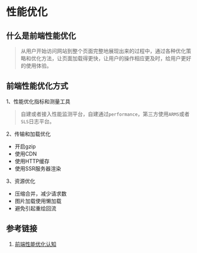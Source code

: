 # 性能优化

## 什么是前端性能优化
> 从用户开始访问网站到整个页面完整地展现出来的过程中，通过各种优化策略和优化方法，让页面加载得更快，让用户的操作相应更及时，给用户更好的使用体验。


## 前端性能优化方式
1、性能优化指标和测量工具
> 自建或者接入性能监测平台，自建通过`performance`，第三方使用`ARMS`或者`SLS`日志平台。

2、传输和加载优化
- 开启gzip
- 使用CDN
- 使用HTTP缓存
- 使用SSR服务器渲染

3、资源优化
- 压缩合并，减少请求数
- 图片加载使用懒加载
- 避免引起重绘回流



## 参考链接
1. [前端性能优化认知](https://web.qianguyihao.com/14-%E5%89%8D%E7%AB%AF%E6%80%A7%E8%83%BD%E4%BC%98%E5%8C%96/00-%E5%89%8D%E7%AB%AF%E6%80%A7%E8%83%BD%E4%BC%98%E5%8C%96%E8%AE%A4%E7%9F%A5.html#%E5%89%8D%E7%AB%AF%E6%80%A7%E8%83%BD%E4%BC%98%E5%8C%96%E8%AE%A4%E7%9F%A5)